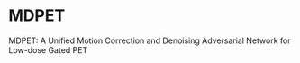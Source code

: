 # MDPET
MDPET: A Unified Motion Correction and Denoising Adversarial Network for Low-dose Gated PET

